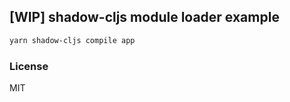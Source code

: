 
[WIP] shadow-cljs module loader example
---


```bash
yarn shadow-cljs compile app
```

### License

MIT
